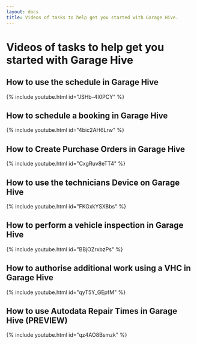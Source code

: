 ```yaml
---
layout: docs
title: Videos of tasks to help get you started with Garage Hive. 
--- 
```


#   Videos of tasks to help get you started with Garage Hive


##  How to use the schedule in Garage Hive

{% include youtube.html id="JSHb-4I0PCY" %}

##  How to schedule a booking in Garage Hive 

{% include youtube.html id="4bic2AH6Lrw" %}

##  How to Create Purchase Orders in Garage Hive

{% include youtube.html id="CxgRuv8eTT4" %}

##  How to use the technicians Device on Garage Hive

{% include youtube.html id="FKGxkYSX8bs" %}

##  How to perform a vehicle inspection in Garage Hive

{% include youtube.html id="BBjOZrxbzPs" %}

##  How to authorise additional work using a VHC in Garage Hive

{% include youtube.html id="qyT5Y_GEpfM" %}

##  How to use Autodata Repair Times in Garage Hive (PREVIEW)

{% include youtube.html id="qz4AO8Bsmzk" %}







